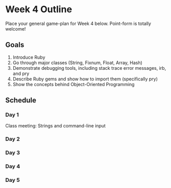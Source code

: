 # Week 4 Outline
Place your general game-plan for Week 4 below. Point-form is totally welcome!

## Goals
1. Introduce Ruby
2. Go through major classes (String, Fixnum, Float, Array, Hash)
3. Demonstrate debugging tools, including stack trace error messages, irb, and pry
4. Describe Ruby gems and show how to import them (specifically pry)
5. Show the concepts behind Object-Oriented Programming

## Schedule
### Day 1
Class meeting: Strings and command-line input
### Day 2

### Day 3

### Day 4

### Day 5
